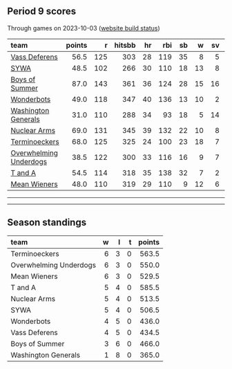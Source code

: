 

## Period 9 scores

Through games on 2023-10-03 ([website build status](https://github.com/brian-bot/pl-site/actions))


|team                   | points|   r| hitsbb| hr| rbi| sb|  w| sv|  so|   era|  whip|
|:----------------------|------:|---:|------:|--:|---:|--:|--:|--:|---:|-----:|-----:|
|[Vass Deferens](./vassdeferens)|   56.5| 125|    303| 28| 119| 35|  8|  5| 170| 2.613| 1.065|
|[SYWA](./sywa)         |   48.5| 102|    266| 30| 110| 18| 13|  8| 195| 3.109| 1.152|
|[Boys of Summer](./boysofsummer)|   87.0| 143|    361| 36| 124| 28| 15| 16| 205| 2.430| 1.110|
|[Wonderbots](./wonderbots)|   49.0| 118|    347| 40| 136| 13| 10|  2| 181| 5.302| 1.385|
|[Washington Generals](./washingtongenerals)|   31.0| 110|    288| 34|  93| 18|  5| 14| 122| 4.585| 1.394|
|[Nuclear Arms](./nucleararms)|   69.0| 131|    345| 39| 132| 22| 10|  8| 194| 3.721| 1.274|
|[Terminoeckers](./terminoeckers)|   68.0| 125|    325| 24| 100| 23| 18|  7| 224| 3.088| 1.057|
|[Overwhelming Underdogs](./overwhelmingunderdogs)|   38.5| 122|    300| 33| 116| 16|  9|  7| 150| 5.120| 1.368|
|[T and A](./tanda)     |   54.5| 114|    318| 35| 138| 32|  7|  2| 218| 4.584| 1.314|
|[Mean Wieners](./meanwieners)|   48.0| 110|    319| 29| 110|  9| 12|  6| 220| 3.775| 1.136|

* * *
* * *

## Season standings


|team                   |  w|  l|  t| points|
|:----------------------|--:|--:|--:|------:|
|Terminoeckers          |  6|  3|  0|  563.5|
|Overwhelming Underdogs |  6|  3|  0|  550.0|
|Mean Wieners           |  6|  3|  0|  529.5|
|T and A                |  5|  4|  0|  585.5|
|Nuclear Arms           |  5|  4|  0|  513.5|
|SYWA                   |  5|  4|  0|  506.5|
|Wonderbots             |  4|  5|  0|  436.0|
|Vass Deferens          |  4|  5|  0|  434.5|
|Boys of Summer         |  3|  6|  0|  466.0|
|Washington Generals    |  1|  8|  0|  365.0|


